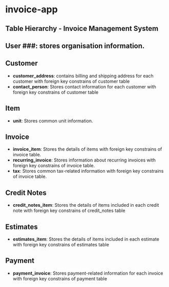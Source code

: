 # invoice-app
## Table Hierarchy - Invoice Management System
## User ###: stores organisation information.
## Customer
- **customer_address**: contains billing and shipping address for each customer with foreign key constrains of customer table
- **contact_person**: Stores contact information for each customer with foreign key constrains of customer table

## Item
- **unit**: Stores common unit information.

## Invoice
- **invoice_item**: Stores the details of items with foreign key constrains of invoice table.
- **recurring_invoice**: Stores information about recurring invoices with foreign key constrains of invoice table.
- **tax**: Stores common tax-related information with foreign key constrains of invoice table.

## Credit Notes
- **credit_notes_item**: Stores the details of items included in each credit note with foreign key constrains of credit_notes table

## Estimates
- **estimates_item**: Stores the details of items included in each estimate  with foreign key constrains of estimates table

## Payment
- **payment_invoice**: Stores payment-related information for each invoice with foreign key constrains of payment table
